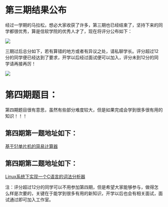 # 第三期结果公布
经过一学期的马拉松，想必大家收获了许多，第三期也已经结束了，坚持下来的同学都很优秀，算是信软学院的优秀人才了，现在将评分公布如下：

[![](https://s1.ax2x.com/2018/02/04/hxlZp.md.png)](https://simimg.com/i/hxlZp)

三期过后总分如下，若有算错的地方或者有异议之处，请私聊学长。评分超过12分的同学便已经达到了要求，开学以后经过面试便可以加入，评分未到12分的同学请再接再厉！

![](https://s1.ax2x.com/2018/02/04/hx8N3.png)

# 第四期题目：

第四期题目很有意思，虽然有些部分难度较大，但是如果完成会学到很多很有用的知识！！！

## 第四期第一题地址如下：

[基于51单片机的简易计算器](https://github.com/starwarein/Embedded/blob/master/Step4-1.md)

## 第四期第二题地址如下：

[Linux系统下实现一个C语言的词法分析器](https://github.com/starwarein/Step4-2)


注：评分超过12分的同学可以不用参加第四期，但是希望大家能够参与，做得怎么样是次要的，关键在于能学到很多有用的新知识，开学以后也会有相关面试，面试通过即可加入工作室。
